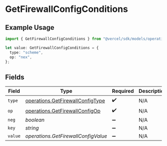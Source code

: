 # GetFirewallConfigConditions

## Example Usage

```typescript
import { GetFirewallConfigConditions } from "@vercel/sdk/models/operations/getfirewallconfig.js";

let value: GetFirewallConfigConditions = {
  type: "scheme",
  op: "nex",
};
```

## Fields

| Field                                                                                | Type                                                                                 | Required                                                                             | Description                                                                          |
| ------------------------------------------------------------------------------------ | ------------------------------------------------------------------------------------ | ------------------------------------------------------------------------------------ | ------------------------------------------------------------------------------------ |
| `type`                                                                               | [operations.GetFirewallConfigType](../../models/operations/getfirewallconfigtype.md) | :heavy_check_mark:                                                                   | N/A                                                                                  |
| `op`                                                                                 | [operations.GetFirewallConfigOp](../../models/operations/getfirewallconfigop.md)     | :heavy_check_mark:                                                                   | N/A                                                                                  |
| `neg`                                                                                | *boolean*                                                                            | :heavy_minus_sign:                                                                   | N/A                                                                                  |
| `key`                                                                                | *string*                                                                             | :heavy_minus_sign:                                                                   | N/A                                                                                  |
| `value`                                                                              | *operations.GetFirewallConfigValue*                                                  | :heavy_minus_sign:                                                                   | N/A                                                                                  |
